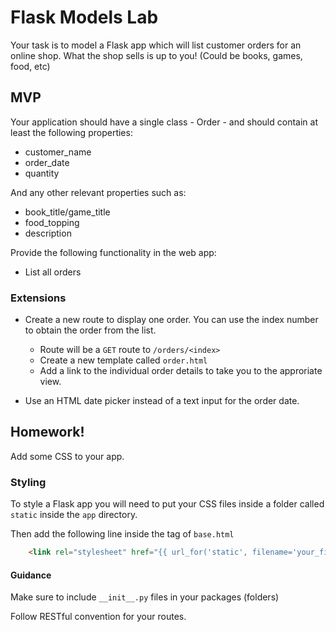# Flask Models Lab

Your task is to model a Flask app which will list customer orders for an online shop. What the shop sells is up to you! (Could be books, games, food, etc)

## MVP

Your application should have a single class - Order - and should contain at least the following properties:
* customer_name
* order_date
* quantity

And any other relevant properties such as:
* book_title/game_title
* food_topping
* description


Provide the following functionality in the web app:

* List all orders

### Extensions

* Create a new route to display one order. You can use the index number to obtain the order from the list. 
    * Route will be a `GET` route to `/orders/<index>`
    * Create a new template called `order.html`
    * Add a link to the individual order details to take you to the approriate view.
    
* Use an HTML date picker instead of a text input for the order date.

## Homework!

Add some CSS to your app.

### Styling

To style a Flask app you will need to put your CSS files inside a folder called `static` inside the `app` directory.

Then add the following line inside the <HEAD> tag of `base.html`

```html
    <link rel="stylesheet" href="{{ url_for('static', filename='your_file_name.css') }}">
```


#### Guidance

Make sure to include `__init__.py` files in your packages (folders)

Follow RESTful convention for your routes.



